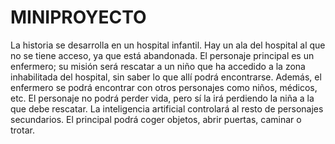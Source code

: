 # MINIPROYECTO
La historia se desarrolla en un hospital infantil. Hay un ala del hospital al que no se tiene acceso, ya que está abandonada. El personaje principal es un enfermero; su misión será rescatar a un niño que ha accedido a la zona inhabilitada del hospital, sin saber lo que allí podrá encontrarse. 
  Además, el enfermero se podrá encontrar con otros personajes como niños, médicos, etc. El personaje no podrá perder vida, pero sí la irá perdiendo la niña a la que debe rescatar. 
  La inteligencia artificial controlará al resto de personajes secundarios. El principal podrá coger objetos, abrir puertas, caminar o trotar. 
